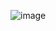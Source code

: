 ![image](https://github.com/ipravinsingh/Alert/assets/115940781/9f57fbad-e6d3-40ff-a320-2545241bfe35)

